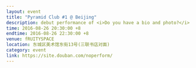 ```yaml
---
layout: event
title: "Pyramid Club #1 @ Beijing"
description: debut performance of <i>Do you have a bio and photo?</i>
time: 2016-08-26 20:30:00 +8
endtime: 2016-08-26 22:30:00 +8
venue: fRUITYSPACE
location: 东城区美术馆东街13号(三联书店对面)
category: event
link: https://site.douban.com/noperform/
---
```

